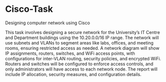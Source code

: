 # Cisco-Task
Designing computer network using Cisco

This task involves designing a secure network for the University’s IT Centre and Department buildings using the 10.20.0.0/16 IP range. The network will use subnets and VLANs to segment areas like labs, offices, and meeting rooms, ensuring restricted access as needed. A network diagram will show IP assignments, routers, switches, and WiFi access points, with configurations for inter-VLAN routing, security policies, and encrypted WiFi. Routers and switches will be configured to enforce access controls, and only administrators will have access to each network node. The report will include IP allocation, security measures, and configuration details.
